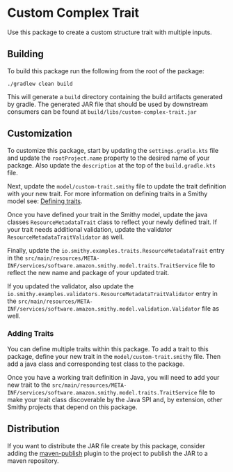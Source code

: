 # Custom Complex Trait
Use this package to create a custom structure trait with multiple inputs.

## Building
To build this package run the following from the root of the package:

```console
./gradlew clean build
```

This will generate a `build` directory containing the build artifacts generated by
gradle. The generated JAR file that should be used by downstream consumers can be
found at `build/libs/custom-complex-trait.jar`


## Customization
To customize this package, start by updating the `settings.gradle.kts` file and update
the `rootProject.name` property to the desired name of your package. Also update the
`description` at the top of the `build.gradle.kts` file.

Next, update the `model/custom-trait.smithy` file to update the trait definition with your
new trait. For more information on defining traits in a Smithy model see: [Defining traits](https://smithy.io/2.0/spec/model.html?highlight=annotation#defining-traits).

Once you have defined your trait in the Smithy model, update the java classes `ResourceMetadataTrait` class to reflect
your newly defined trait. If your trait needs additional validation, update the validator `ResourceMetadataTraitValidator` as
well.

Finally, update the `io.smithy.examples.traits.ResourceMetadataTrait` entry in the
`src/main/resources/META-INF/services/software.amazon.smithy.model.traits.TraitService` file to reflect the
new name and package of your updated trait.

If you updated the validator, also update the `io.smithy.examples.validators.ResourceMetadataTraitValidator`
entry in the `src/main/resources/META-INF/services/software.amazon.smithy.model.validation.Validator`
file as well.


### Adding Traits
You can define multiple traits within this package. To add a trait to this package,
define your new trait in the `model/custom-trait.smithy` file. Then add a java class and
corresponding test class to the package.

Once you have a working trait definition in Java, you will need to add your new trait
to the `src/main/resources/META-INF/services/software.amazon.smithy.model.traits.TraitService` file
to make your trait class discoverable by the Java SPI and, by extension, other Smithy projects that
depend on this package.

## Distribution
If you want to distribute the JAR file create by this package, consider adding the
[maven-publish](https://docs.gradle.org/current/userguide/publishing_maven.html) plugin to the project to publish the JAR to a maven repository.